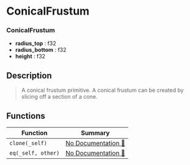 # ConicalFrustum

### ConicalFrustum

- **radius\_top** : f32
- **radius\_bottom** : f32
- **height** : f32

## Description

>  A conical frustum primitive.
>  A conical frustum can be created
>  by slicing off a section of a cone.

## Functions

| Function | Summary |
| --- | --- |
| `clone(_self)` | [No Documentation 🚧](./conicalfrustum/clone.md) |
| `eq(_self, other)` | [No Documentation 🚧](./conicalfrustum/eq.md) |